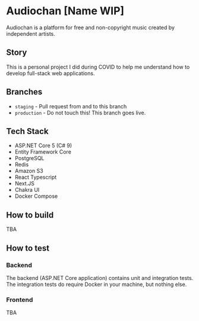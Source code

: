 # Audiochan [Name WIP]

Audiochan is a platform for free and non-copyright music created by independent artists.

## Story

This is a personal project I did during COVID to help me understand how to develop full-stack web applications.

## Branches

- `staging` - Pull request from and to this branch
- `production` - Do not touch this! This branch goes live.

## Tech Stack

- ASP.NET Core 5 (C# 9)
- Entity Framework Core
- PostgreSQL
- Redis
- Amazon S3
- React Typescript
- Next.JS
- Chakra UI
- Docker Compose

## How to build

TBA

## How to test

### Backend

The backend (ASP.NET Core application) contains unit and integration tests. The integration tests do require Docker in your machine, but nothing else.

### Frontend

TBA
